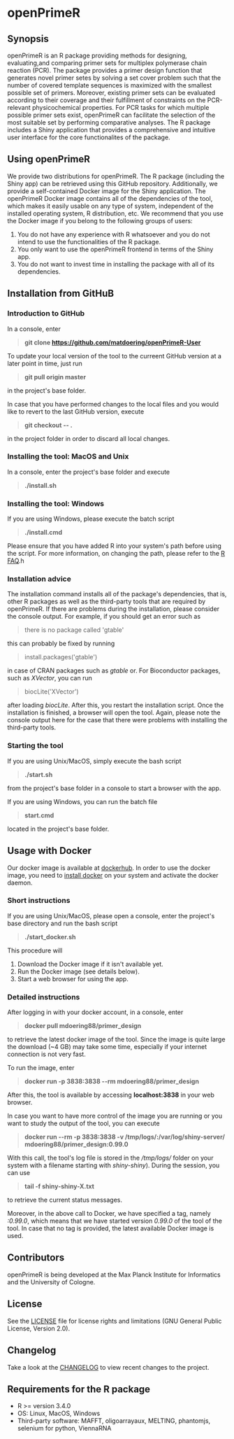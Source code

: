 # openPrimeR
## Synopsis

openPrimeR is an R package providing methods for designing, evaluating,and
comparing primer sets for multiplex polymerase chain reaction (PCR). The package provides a primer design
function that generates novel primer setes by solving a
set cover problem such that the number of covered template sequences is
maximized with the smallest possible set of primers. Moreover, existing primer sets can be evaluated
according to their coverage and their fulfillment of constraints on the
PCR-relevant physicochemical properties. For PCR tasks for which multiple
possible primer sets exist, openPrimeR can facilitate the selection of the
most suitable set by performing comparative analyses. The R package includes a Shiny application that
provides a comprehensive and intuitive user interface for the core functionalites of the package.

## Using openPrimeR

We provide two distributions for openPrimeR. The R package (including the Shiny app) can be retrieved using this GitHub repository. Additionally, we provide a self-contained Docker image for the Shiny application. The openPrimeR Docker image contains all of the dependencies of the tool, which makes it easily usable on any type of system, independent of the installed operating system, R distribution, etc. We recommend that you use the Docker image if you belong to the following groups of users:

1. You do not have any experience with R whatsoever and you do not intend to use the functionalities of the R package.
2. You only want to use the openPrimeR frontend in terms of the Shiny app.
3. You do not want to invest time in installing the package with all of its dependencies.

## Installation from GitHuB

### Introduction to GitHub
In a console, enter

>**git clone https://github.com/matdoering/openPrimeR-User**

To update your local version of the tool to the curreent GitHub version at a later point in time, just run

>**git pull origin master**

in the project's base folder. 

In case that you have performed changes to the local files and you would like to revert to the last GitHub version, execute

>**git checkout -- .**

in the project folder in order to discard all local changes.

### Installing the tool: MacOS and Unix

In a console, enter the project's base folder and execute

>**./install.sh**

### Installing the tool: Windows

If you are using Windows, please execute the batch script

>**./install.cmd**

Please ensure that you have added R into your system's path before using the script. For more information, on changing the path, please refer to the [R FAQ](https://cran.r-project.org/bin/windows/base/rw-FAQ.html#Rcmd-is-not-found-in-my-PATH_0021).h

### Installation advice

The installation command installs all of the package's dependencies, that is, other R packages as well as the third-party tools that are required by openPrimeR. 
If there are problems during the installation, please consider the console output. For example, if you should get an error such as

> there is no package called 'gtable'

this can probably be fixed by running

> install.packages('gtable')

in case of CRAN packages such as *gtable* or. For Bioconductor packages, such as *XVector*, you can run

> biocLite('XVector')

after loading *biocLite*. After this, you restart the installation script. Once the installation is finished, a browser will open the tool.
Again, please note the console output here for the case that there were problems with installing the third-party tools.

### Starting the tool

If you are using Unix/MacOS, simply execute the bash script

>**./start.sh**

from the project's base folder in a console to start a browser with the app.

If you are using Windows, you can run the batch file

>**start.cmd**

located in the project's base folder.

## Usage with Docker

Our docker image is available at [dockerhub](https://hub.docker.com/r/mdoering88/primer_design/). In order to use the docker image, you need to [install docker](https://www.docker.com/) on your system and activate the docker daemon. 

### Short instructions

If you are using Unix/MacOS, please open a console, enter the project's base directory and run the bash script

>**./start_docker.sh**

This procedure will

1. Download the Docker image if it isn't available yet.
2. Run the Docker image (see details below).
3. Start a web browser for using the app.

### Detailed instructions

After logging in with your docker account, in a console, enter 

>**docker pull mdoering88/primer_design**

to retrieve the latest docker image of the tool. Since the image is quite large the download (~4 GB) may take some time, especially if your internet connection is not very fast.

To run the image, enter

>**docker run -p 3838:3838 --rm mdoering88/primer_design**

After this, the tool is available by accessing **localhost:3838** in your web browser.

In case you want to have more control of the image you are running or you want to study the output of the tool, you can execute

>**docker run --rm -p 3838:3838 -v /tmp/logs/:/var/log/shiny-server/ mdoering88/primer_design:0.99.0**

With this call, the tool's log file is stored in the */tmp/logs/* folder on your system with a filename starting with *shiny-shiny*). During the session, you can use 

>**tail -f shiny-shiny-X.txt**

to retrieve the current status messages. 

Moreover, in the above call to Docker, we have specified a tag, namely *:0.99.0*, which means that we have started version *0.99.0* of the tool of the tool. In case that no tag is provided, the latest available Docker image is used.

## Contributors

openPrimeR is being developed at the Max Planck Institute for Informatics and the University of Cologne.

## License

See the [LICENSE](LICENSE.txt) file for license rights and limitations (GNU General Public License, Version 2.0).

## Changelog

Take a look at the [CHANGELOG](CHANGELOG.md) to view recent changes to the project.

## Requirements for the R package
- R >= version 3.4.0 
- OS: Linux, MacOS, Windows
- Third-party software: MAFFT, oligoarrayaux, MELTING, phantomjs, selenium for python, ViennaRNA

